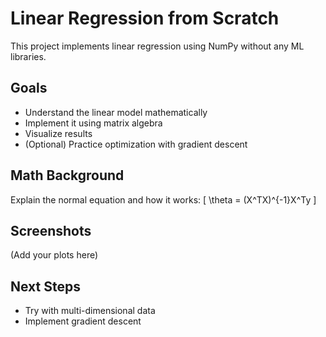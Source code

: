 # Linear Regression from Scratch

This project implements linear regression using NumPy without any ML libraries.

## Goals
- Understand the linear model mathematically
- Implement it using matrix algebra
- Visualize results
- (Optional) Practice optimization with gradient descent

## Math Background
Explain the normal equation and how it works:
\[ \theta = (X^TX)^{-1}X^Ty \]

## Screenshots
(Add your plots here)

## Next Steps
- Try with multi-dimensional data
- Implement gradient descent
